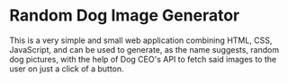 # Random Dog Image Generator

This is a very simple and small web application combining HTML, CSS, JavaScript, and can be used to generate, as the name suggests, random dog pictures, with the help of Dog CEO's API to fetch said images to the user on just a click of a button. 
